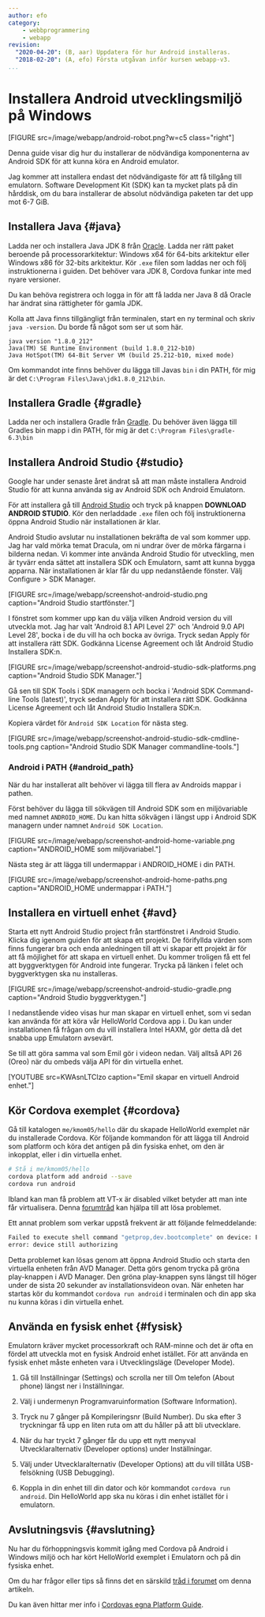 ```yaml
---
author: efo
category:
    - webbprogrammering
    - webapp
revision:
  "2020-04-20": (B, aar) Uppdatera för hur Android installeras.
  "2018-02-20": (A, efo) Första utgåvan inför kursen webapp-v3.
...
```

Installera Android utvecklingsmiljö på Windows
==================================
[FIGURE src=/image/webapp/android-robot.png?w=c5 class="right"]

Denna guide visar dig hur du installerar de nödvändiga komponenterna av Android SDK för att kunna köra en Android emulator.

Jag kommer att installera endast det nödvändigaste för att få tillgång till emulatorn. Software Development Kit (SDK) kan ta mycket plats på din hårddisk, om du bara installerar de absolut nödvändiga paketen tar det upp mot 6-7 GiB.



<!--more-->



Installera Java {#java}
--------------------------------------
Ladda ner och installera Java JDK 8 från [Oracle](http://www.oracle.com/technetwork/java/javase/downloads/jdk8-downloads-2133151.html). Ladda ner rätt paket beroende på processorarkitektur: Windows x64 för 64-bits arkitektur eller Windows x86 för 32-bits arkitektur. Kör `.exe` filen som laddas ner och följ instruktionerna i guiden. Det behöver vara JDK 8, Cordova funkar inte med nyare versioner.

Du kan behöva registrera och logga in för att få ladda ner Java 8 då Oracle har ändrat sina rättigheter för gamla JDK.

Kolla att Java finns tillgängligt från terminalen, start en ny terminal och skriv `java -version`. Du borde få något som ser ut som här.

```
java version "1.8.0_212"
Java(TM) SE Runtime Environment (build 1.8.0_212-b10)
Java HotSpot(TM) 64-Bit Server VM (build 25.212-b10, mixed mode)
```

Om kommandot inte finns behöver du lägga till Javas `bin` i din PATH, för mig är det `C:\Program Files\Java\jdk1.8.0_212\bin`.



Installera Gradle {#gradle}
--------------------------------------
Ladda ner och installera Gradle från [Gradle](https://gradle.org/releases/). Du behöver även lägga till Gradles bin mapp i din PATH, för mig är det `C:\Program Files\gradle-6.3\bin`



Installera Android Studio {#studio}
--------------------------------------
Google har under senaste året ändrat så att man måste installera Android Studio för att kunna använda sig av Android SDK och Android Emulatorn.

För att installera gå till [Android Studio](https://developer.android.com/studio/index.html) och tryck på knappen **DOWNLOAD ANDROID STUDIO**. Kör den nerladdade `.exe` filen och följ instruktionerna öppna Android Studio när installationen är klar.

Android Studio avslutar nu installationen bekräfta de val som kommer upp. Jag har vald mörka temat Dracula, om ni undrar över de mörka färgarna i bilderna nedan. Vi kommer inte använda Android Studio för utveckling, men är tyvärr enda sättet att installera SDK och Emulatorn, samt att kunna bygga apparna. När installationen är klar får du upp nedanstående fönster. Välj Configure > SDK Manager.

[FIGURE src=/image/webapp/screenshot-android-studio.png caption="Android Studio startfönster."]

I fönstret som kommer upp kan du välja vilken Android version du vill utveckla mot. Jag har valt 'Android 8.1 API Level 27' och 'Android 9.0 API Level 28', bocka i de du vill ha och bocka av övriga. Tryck sedan Apply för att installera rätt SDK. Godkänna License Agreement och låt Android Studio Installera SDK:n.

[FIGURE src=/image/webapp/screenshot-android-studio-sdk-platforms.png caption="Android Studio SDK Manager."]

Gå sen till SDK Tools i SDK managern och bocka i 'Android SDK Command-line Tools (latest)', tryck sedan Apply för att installera rätt SDK. Godkänna License Agreement och låt Android Studio Installera SDK:n.

Kopiera värdet för `Android SDK Location` för nästa steg.

[FIGURE src=/image/webapp/screenshot-android-studio-sdk-cmdline-tools.png caption="Android Studio SDK Manager commandline-tools."]



### Android i PATH {#android_path}

När du har installerat allt behöver vi lägga till flera av Androids mappar i pathen.

Först behöver du lägga till sökvägen till Android SDK som en miljövariable med namnet `ANDROID_HOME`. Du kan hitta sökvägen i längst upp i Android SDK managern under namnet `Android SDK Location`.

[FIGURE src=/image/webapp/screenshot-android-home-variable.png caption="ANDROID_HOME som miljövariabel."]

Nästa steg är att lägga till undermappar i ANDROID_HOME i din PATH.

[FIGURE src=/image/webapp/screenshot-android-home-paths.png caption="ANDROID_HOME undermappar i PATH."]



Installera en virtuell enhet {#avd}
--------------------------------------
Starta ett nytt Android Studio project från startfönstret i Android Studio. Klicka dig igenom guiden för att skapa ett projekt. De förifyllda värden som finns fungerar bra och enda anledningen till att vi skapar ett projekt är för att få möjlighet för att skapa en virtuell enhet. Du kommer troligen få ett fel att byggverktygen för Android inte fungerar. Trycka på länken i felet och byggverktygen ska nu installeras.

[FIGURE src=/image/webapp/screenshot-android-studio-gradle.png caption="Android Studio byggverktygen."]

I nedanstående video visas hur man skapar en virtuell enhet, som vi sedan kan använda för att köra vår HelloWorld Cordova app i. Du kan under installationen få frågan om du vill installera Intel HAXM, gör detta då det snabba upp Emulatorn avsevärt.

Se till att göra samma val som Emil gör i videon nedan. Välj alltså API 26 (Oreo) när du ombeds välja API för din virtuella enhet.

[YOUTUBE src=KWAsnLTClzo caption="Emil skapar en virtuell Android enhet."]



Kör Cordova exemplet {#cordova}
--------------------------------------
Gå till katalogen `me/kmom05/hello` där du skapade HelloWorld exemplet när du installerade Cordova. Kör följande kommandon för att lägga till Android som platform och köra det antigen på din fysiska enhet, om den är inkopplat, eller i din virtuella enhet.

```bash
# Stå i me/kmom05/hello
cordova platform add android --save
cordova run android
```

Ibland kan man få problem att VT-x är disabled vilket betyder att man inte får virtualisera. Denna [forumtråd](https://dbwebb.se/forum/viewtopic.php?t=4336) kan hjälpa till att lösa problemet.

Ett annat problem som verkar uppstå frekvent är att följande felmeddelande:

```bash
Failed to execute shell command "getprop,dev.bootcomplete" on device: Error: adb: Command failed with exit code 1 Error output:
error: device still authorizing
```

Detta problemet kan lösas genom att öppna Android Studio och starta den virtuella enheten från AVD Manager. Detta görs genom trycka på gröna play-knappen i AVD Manager. Den gröna play-knappen syns längst till höger under de sista 20 sekunder av installationsvideon ovan. När enheten har startas kör du kommandot `cordova run android` i terminalen och din app ska nu kunna köras i din virtuella enhet.



Använda en fysisk enhet {#fysisk}
--------------------------------------
Emulatorn kräver mycket processorkraft och RAM-minne och det är ofta en fördel att utveckla mot en fysisk Android enhet istället. För att använda en fysisk enhet måste enheten vara i Utvecklingsläge (Developer Mode).

1. Gå till Inställningar (Settings) och scrolla ner till Om telefon (About phone) längst ner i Inställningar.

1. Välj i undermenyn Programvaruinformation (Software Information).

1. Tryck nu 7 gånger på Kompileringsnr (Build Number). Du ska efter 3 tryckningar få upp en liten ruta om att du håller på att bli utvecklare.

1. När du har tryckt 7 gånger får du upp ett nytt menyval Utvecklaralternativ (Developer options) under Inställningar.

1. Välj under Utvecklaralternativ (Developer Options) att du vill tillåta USB-felsökning (USB Debugging).

1. Koppla in din enhet till din dator och kör kommandot `cordova run android`. Din HelloWorld app ska nu köras i din enhet istället för i emulatorn.



Avslutningsvis {#avslutning}
--------------------------------------
Nu har du förhoppningsvis kommit igång med Cordova på Android i Windows miljö och har kört HelloWorld exemplet i Emulatorn och på din fysiska enhet.

Om du har frågor eller tips så finns det en särskild [tråd i forumet](t/7311) om denna artikeln.

Du kan även hittar mer info i [Cordovas egna Platform Guide](https://cordova.apache.org/docs/en/latest/guide/platforms/android/index.html).

